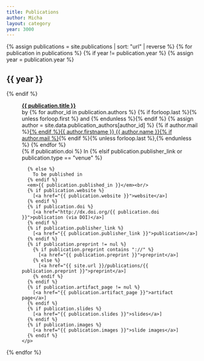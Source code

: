 ```yaml
---
title: Publications
author: Micha
layout: category
year: 3000
---
```


<dl>
{% assign publications = site.publications | sort: "url" | reverse %}
{% for publication in publications %}
  {% if year != publication.year %}
    {% assign year = publication.year %}
    <dt><h2>{{ year }}</h2></dt>
  {% endif %}
  <dd>
    <p>
      <strong>
        <a name="{{ publication.key }}"></a><a name="{{ publication.slug }}"></a>
        <a href="{{ publication.url }}">{{ publication.title }}</a>
      </strong>
      <br/>
	    by {% for author_id in publication.authors %}
        {% if forloop.last %}{% unless forloop.first %}
          and
        {% endunless %}{% endif %}
        {% assign author = site.data.publication_authors[author_id] %}
        {% if author.mail %}<a href="mailto:{{ author.mail }}">{% endif %}{{ author.firstname }} {{ author.name }}{% if author.mail %}</a>{% endif %}{% unless forloop.last %},{% endunless %}
      {% endfor %}<br/>
      {% if publication.doi %}
        In
      {% elsif publication.publisher_link or publication.type == "venue" %}
        
      {% else %}
        To be published in
      {% endif %}
	  <em>{{ publication.published_in }}</em><br/>
      {% if publication.website %}
        [<a href="{{ publication.website }}">website</a>]
      {% endif %}
      {% if publication.doi %}
        [<a href="http://dx.doi.org/{{ publication.doi }}">publication (via DOI)</a>]
      {% endif %}
      {% if publication.publisher_link %}
        [<a href="{{ publication.publisher_link }}">publication</a>]
      {% endif %}
      {% if publication.preprint != nul %}
        {% if publication.preprint contains "://" %}
          [<a href="{{ publication.preprint }}">preprint</a>]
        {% else %}
          [<a href="{{ site.url }}/publications/{{ publication.preprint }}">preprint</a>]
        {% endif %}
      {% endif %}
      {% if publication.artifact_page != nul %}
        [<a href="{{ publication.artifact_page }}">artifact page</a>]
      {% endif %}
      {% if publication.slides %}
        [<a href="{{ publication.slides }}">slides</a>]
      {% endif %}
      {% if publication.images %}
        [<a href="{{ publication.images }}">slide images</a>]
      {% endif %}
    </p>
  </dd>
{% endfor %}
</dl>
